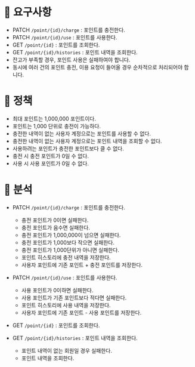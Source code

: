 # 📌 요구사항

- PATCH `/point/{id}/charge` : 포인트를 충전한다.
- PATCH `/point/{id}/use` : 포인트를 사용한다.
- GET `/point/{id}` : 포인트를 조회한다.
- GET `/point/{id}/histories` : 포인트 내역을 조회한다.
- 잔고가 부족할 경우, 포인트 사용은 실패하여야 합니다.
- 동시에 여러 건의 포인트 충전, 이용 요청이 들어올 경우 순차적으로 처리되어야 합니다.


# 📌 정책

- 최대 포인트는 1,000,000 포인트이다.
- 포인트는 1,000 단위로 충전이 가능하다.
- 충전한 내역이 없는 사용자 계정으로는 포인트를 사용할 수 없다.
- 충전한 내역이 없는 사용자 계정으로는 포인트 내역을 조회할 수 없다.
- 사용하려는 포인트가 충전한 포인트보다 클 수 없다.
- 충전 시 충전 포인트가 0일 수 없다.
- 사용 시 사용 포인트가 0일 수 없다.


# 📌 분석

- PATCH `/point/{id}/charge` : 포인트를 충전한다.
    - 충전 포인트가 0이면 실패한다.
    - 충전 포인트가 음수면 실패한다.
    - 충전 포인트가 1,000,000이 넘으면 실패한다.
    - 충전 포인트가  1,000보다 작으면 실패한다.
    - 충전 포인트가  1,000단위가 아니면 실패한다.
    - 포인트 히스토리에 충전 내역을 저장한다.
    - 사용자 포인트에 기존 포인트 + 충전 포인트를 저장한다.


- PATCH `/point/{id}/use` : 포인트를 사용한다.
    - 사용 포인트가 0이하면 실패한다.
    - 사용 포인트가 기존 포인트보다 적다면 실패한다.
    - 포인트 히스토리에 사용 내역을 저장한다.
    - 사용자 포인트에 기존 포인트 - 사용 포인트를 저장한다.


- GET `/point/{id}` : 포인트를 조회한다.


- GET `/point/{id}/histories` : 포인트 내역을 조회한다.
    - 포인트 내역이 없는 회원일 경우 실패한다.
    - 포인트 내역을 조회한다.